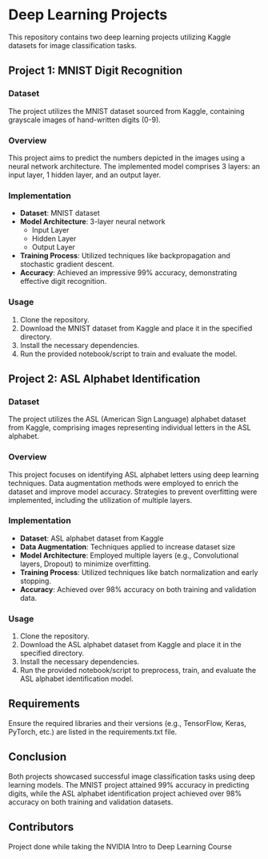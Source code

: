 # Deep Learning Projects

This repository contains two deep learning projects utilizing Kaggle datasets for image classification tasks.

## Project 1: MNIST Digit Recognition

### Dataset
The project utilizes the MNIST dataset sourced from Kaggle, containing grayscale images of hand-written digits (0-9).

### Overview
This project aims to predict the numbers depicted in the images using a neural network architecture. The implemented model comprises 3 layers: an input layer, 1 hidden layer, and an output layer.

### Implementation
- **Dataset**: MNIST dataset
- **Model Architecture**: 3-layer neural network
  - Input Layer
  - Hidden Layer
  - Output Layer
- **Training Process**: Utilized techniques like backpropagation and stochastic gradient descent.
- **Accuracy**: Achieved an impressive 99% accuracy, demonstrating effective digit recognition.

### Usage
1. Clone the repository.
2. Download the MNIST dataset from Kaggle and place it in the specified directory.
3. Install the necessary dependencies.
4. Run the provided notebook/script to train and evaluate the model.

## Project 2: ASL Alphabet Identification

### Dataset
The project utilizes the ASL (American Sign Language) alphabet dataset from Kaggle, comprising images representing individual letters in the ASL alphabet.

### Overview
This project focuses on identifying ASL alphabet letters using deep learning techniques. Data augmentation methods were employed to enrich the dataset and improve model accuracy. Strategies to prevent overfitting were implemented, including the utilization of multiple layers.

### Implementation
- **Dataset**: ASL alphabet dataset from Kaggle
- **Data Augmentation**: Techniques applied to increase dataset size
- **Model Architecture**: Employed multiple layers (e.g., Convolutional layers, Dropout) to minimize overfitting.
- **Training Process**: Utilized techniques like batch normalization and early stopping.
- **Accuracy**: Achieved over 98% accuracy on both training and validation data.

### Usage
1. Clone the repository.
2. Download the ASL alphabet dataset from Kaggle and place it in the specified directory.
3. Install the necessary dependencies.
4. Run the provided notebook/script to preprocess, train, and evaluate the ASL alphabet identification model.

## Requirements
Ensure the required libraries and their versions (e.g., TensorFlow, Keras, PyTorch, etc.) are listed in the requirements.txt file.

## Conclusion
Both projects showcased successful image classification tasks using deep learning models. The MNIST project attained 99% accuracy in predicting digits, while the ASL alphabet identification project achieved over 98% accuracy on both training and validation datasets.

## Contributors
Project done while taking the NVIDIA Intro to Deep Learning Course

